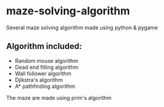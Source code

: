 # maze-solving-algorithm
Several maze solving algorithm made using python &amp; pygame

## Algorithm included:
- Random mouse algorithm
- Dead end filling algorithm
- Wall follower algorithm
- Djikstra's algorithm
- A* pathfinding algorithm

The maze are made using prim's algorithm
